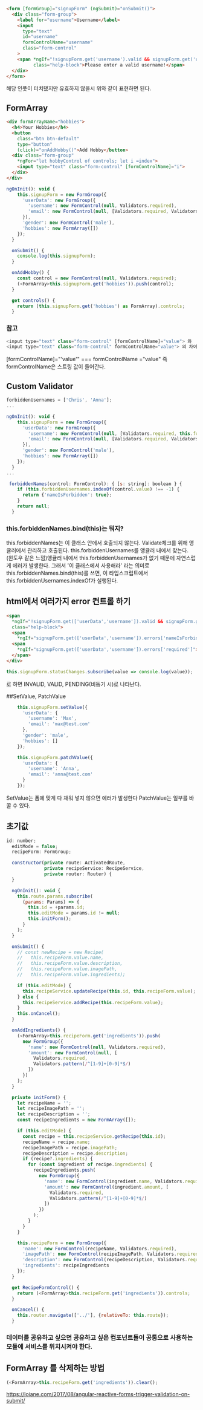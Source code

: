 ```html
<form [formGroup]="signupForm" (ngSubmit)="onSubmit()">
  <div class="form-group">
    <label for="username">Username</label>
    <input
      type="text"
      id="username"
      formControlName="username"
      class="form-control"
    >
    <span *ngIf="!signupForm.get('username').valid && signupForm.get('username').touched"
          class="help-block">Please enter a valid username!</span>
  </div>
</form>
```
해당 인풋이 터치됐지만 유효하지 않을시 위와 같이 표현하면 된다.


## FormArray
```html
<div formArrayName="hobbies">
  <h4>Your Hobbies</h4>
  <button
    class="btn btn-default"
    type="button"
    (click)="onAddHobby()">Add Hobby</button>
  <div class="form-group"
    *ngFor="let hobbyControl of controls; let i =index">
    <input type="text" class="form-control" [formControlName]="i">
  </div>
</div>
```

```js
ngOnInit(): void {
    this.signupForm = new FormGroup({
      'userData': new FormGroup({
        'username': new FormControl(null, Validators.required),
        'email': new FormControl(null, [Validators.required, Validators.email]),
      }),
      'gender': new FormControl('male'),
      'hobbies': new FormArray([])
    });
  }

  onSubmit() {
    console.log(this.signupForm);
  }

  onAddHobby() {
    const control = new FormControl(null, Validators.required);
    (<FormArray>this.signupForm.get('hobbies')).push(control);
  }

  get controls() {
    return (this.signupForm.get('hobbies') as FormArray).controls;
  }
```

### 참고
```js
<input type="text" class="form-control" [formControlName]="value"> 와 
<input type="text" class="form-control" formControlName="value"> 의 차이점
```
[formControlName]="'value'" === formControlName ="value"
즉 formControlName은 스트링 값이 들어간다.


## Custom Validator
```js
forbiddenUsernames = ['Chris', 'Anna'];
...

ngOnInit(): void {
    this.signupForm = new FormGroup({
      'userData': new FormGroup({
        'username': new FormControl(null, [Validators.required, this.forbiddenNames.bind(this)]),
        'email': new FormControl(null, [Validators.required, Validators.email]),
      }),
      'gender': new FormControl('male'),
      'hobbies': new FormArray([])
    });
  }
...

 forbiddenNames(control: FormControl): { [s: string]: boolean } {
    if (this.forbiddenUsernames.indexOf(control.value) !== -1) {
      return {'nameIsForbidden': true};
    }
    return null;
  }
```

### this.forbiddenNames.bind(this)는 뭐지?
this.forbiddenNames는 이 클래스 안에서 호출되지 않는다. Validate체크를 위해 앵귤러에서 관리하고 호출된다. this.forbiddenUsernames를 앵귤러 내에서 찾는다.
(윈도우 같은 느낌)앵귤러 내에서 this.forbiddenUsernames가 없기 때문에 자연스럽게 에러가 발생한다.
그래서 '이 클래스에서 사용해라' 라는 의미로 this.forbiddenNames.bind(this)를 쓰면, 이 타입스크립트에서 this.forbiddenUsernames.indexOf가 실행된다.


## html에서 여러가지 error 컨트롤 하기

```html
<span
  *ngIf="!signupForm.get(['userData','username']).valid && signupForm.get(['userData','username']).touched"
  class="help-block">
  <span
    *ngIf="signupForm.get(['userData','username']).errors['nameIsForbidden']">This name is Invalid!</span>
  <span
    *ngIf="signupForm.get(['userData','username']).errors['required']">This field is required!</span>
  </span>
</div>
```

```js
this.signupForm.statusChanges.subscribe(value => console.log(value));
```
로 하면 INVALID, VALID, PENDING(비동기 시)로 나타난다.

##SetValue, PatchValue
```js
    this.signupForm.setValue({
      'userData': {
        'username': 'Max',
        'email': 'max@test.com'
      },
      'gender': 'male',
      'hobbies': []
    });

    this.signupForm.patchValue({
      'userData': {
        'username': 'Anna',
        'email': 'anna@test.com'
      }
    });
```
SetValue는 폼에 맞게 다 채워 넣지 않으면 에러가 발생한다
PatchValue는 일부를 바꿀 수 있다.


## 초기값
```js
id: number;
  editMode = false;
  recipeForm: FormGroup;

  constructor(private route: ActivatedRoute,
              private recipeService: RecipeService,
              private router: Router) {
  }

  ngOnInit(): void {
    this.route.params.subscribe(
      (params: Params) => {
        this.id = +params.id;
        this.editMode = params.id != null;
        this.initForm();
      }
    );
  }

  onSubmit() {
    // const newRecipe = new Recipe(
    //   this.recipeForm.value.name,
    //   this.recipeForm.value.description,
    //   this.recipeForm.value.imagePath,
    //   this.recipeForm.value.ingredients);

    if (this.editMode) {
      this.recipeService.updateRecipe(this.id, this.recipeForm.value);
    } else {
      this.recipeService.addRecipe(this.recipeForm.value);
    }
    this.onCancel();
  }

  onAddIngredients() {
    (<FormArray>this.recipeForm.get('ingredients')).push(
      new FormGroup({
        'name': new FormControl(null, Validators.required),
        'amount': new FormControl(null, [
          Validators.required,
          Validators.pattern(/^[1-9]+[0-9]*$/)
        ])
      })
    );
  }

  private initForm() {
    let recipeName = '';
    let recipeImagePath = '';
    let recipeDescription = '';
    const recipeIngredients = new FormArray([]);

    if (this.editMode) {
      const recipe = this.recipeService.getRecipe(this.id);
      recipeName = recipe.name;
      recipeImagePath = recipe.imagePath;
      recipeDescription = recipe.description;
      if (recipe?.ingredients) {
        for (const ingredient of recipe.ingredients) {
          recipeIngredients.push(
            new FormGroup({
              'name': new FormControl(ingredient.name, Validators.required),
              'amount': new FormControl(ingredient.amount, [
                Validators.required,
                Validators.pattern(/^[1-9]+[0-9]*$/)
              ])
            })
          );
        }
      }
    }

    this.recipeForm = new FormGroup({
      'name': new FormControl(recipeName, Validators.required),
      'imagePath': new FormControl(recipeImagePath, Validators.required),
      'description': new FormControl(recipeDescription, Validators.required),
      'ingredients': recipeIngredients
    });
  }

  get RecipeFormControl() {
    return (<FormArray>this.recipeForm.get('ingredients')).controls;
  }

  onCancel() {
    this.router.navigate(['../'], {relativeTo: this.route});
  }
```

### 데이터를 공유하고 싶으면 공유하고 싶은 컴포넌트들이 공통으로 사용하는 모듈에 서비스를 위치시켜야 한다.

## FormArray 를 삭제하는 방법
```js
(<FormArray>this.recipeForm.get('ingredients')).clear();
```

https://loiane.com/2017/08/angular-reactive-forms-trigger-validation-on-submit/
